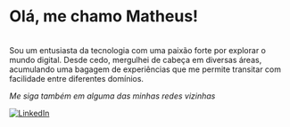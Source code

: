 # Olá, me chamo Matheus!
<br> Sou um entusiasta da tecnologia com uma paixão forte por explorar o mundo digital. Desde cedo, mergulhei de cabeça em diversas áreas, acumulando uma bagagem de experiências que me permite transitar com facilidade entre diferentes domínios.




*Me siga também em alguma das minhas redes vizinhas*
  
[![LinkedIn](https://img.shields.io/badge/LinkedIn-0077B5?style=for-the-badge&logo=linkedin&logoColor=white)]([https://www.linkedin.com/in/matheus-xavier-804ab3378])





